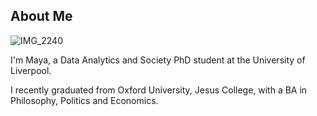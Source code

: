 ## About Me

![IMG_2240](https://user-images.githubusercontent.com/93474213/139596164-1e4e2ea2-d32b-438e-b915-e76e343f0238.JPG)

I'm Maya, a Data Analytics and Society PhD student at the University of Liverpool. 

I recently graduated from Oxford University, Jesus College, with a BA in Philosophy, Politics and Economics. 




